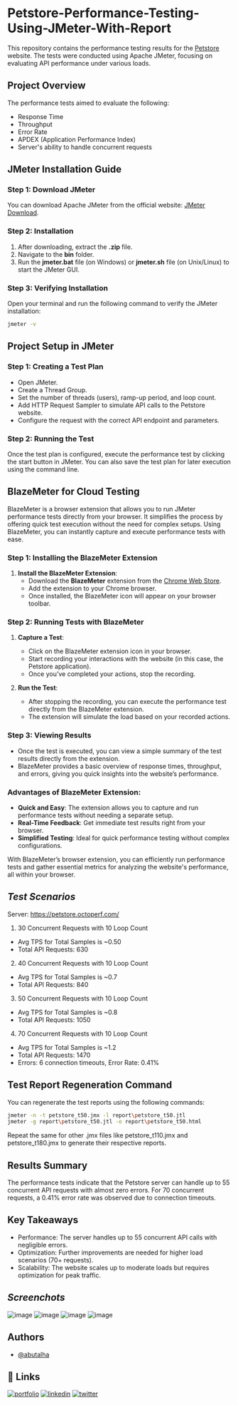 # Petstore-Performance-Testing-Using-JMeter-With-Report

This repository contains the performance testing results for the [Petstore](https://petstore.octoperf.com/) website. The tests were conducted using Apache JMeter, focusing on evaluating API performance under various loads.

## Project Overview

The performance tests aimed to evaluate the following:
- Response Time
- Throughput
- Error Rate
- APDEX (Application Performance Index)
- Server's ability to handle concurrent requests

## JMeter Installation Guide

### Step 1: Download JMeter
You can download Apache JMeter from the official website: [JMeter Download](https://jmeter.apache.org/download_jmeter.cgi).

### Step 2: Installation
1. After downloading, extract the **.zip** file.
2. Navigate to the **bin** folder.
3. Run the **jmeter.bat** file (on Windows) or **jmeter.sh** file (on Unix/Linux) to start the JMeter GUI.

### Step 3: Verifying Installation
Open your terminal and run the following command to verify the JMeter installation:
```bash
jmeter -v
```
## Project Setup in JMeter
### Step 1: Creating a Test Plan
- Open JMeter.
- Create a Thread Group.
- Set the number of threads (users), ramp-up period, and loop count.
- Add HTTP Request Sampler to simulate API calls to the Petstore website.
- Configure the request with the correct API endpoint and parameters.

### Step 2: Running the Test
Once the test plan is configured, execute the performance test by clicking the start button in JMeter. You can also save the test plan for later execution using the command line.

## BlazeMeter for Cloud Testing
BlazeMeter is a browser extension that allows you to run JMeter performance tests directly from your browser. It simplifies the process by offering quick test execution without the need for complex setups. Using BlazeMeter, you can instantly capture and execute performance tests with ease.

### Step 1: Installing the BlazeMeter Extension
1. **Install the BlazeMeter Extension**: 
   - Download the **BlazeMeter** extension from the [Chrome Web Store](https://chrome.google.com/webstore/detail/blazemeter-the-continuous/mbopgmdnpcbohhpnfglgohlbhfongabi).
   - Add the extension to your Chrome browser.
   - Once installed, the BlazeMeter icon will appear on your browser toolbar.

### Step 2: Running Tests with BlazeMeter
1. **Capture a Test**:
   - Click on the BlazeMeter extension icon in your browser.
   - Start recording your interactions with the website (in this case, the Petstore application).
   - Once you’ve completed your actions, stop the recording.

2. **Run the Test**:
   - After stopping the recording, you can execute the performance test directly from the BlazeMeter extension.
   - The extension will simulate the load based on your recorded actions.

### Step 3: Viewing Results
- Once the test is executed, you can view a simple summary of the test results directly from the extension.
- BlazeMeter provides a basic overview of response times, throughput, and errors, giving you quick insights into the website’s performance.

### Advantages of BlazeMeter Extension:
- **Quick and Easy**: The extension allows you to capture and run performance tests without needing a separate setup.
- **Real-Time Feedback**: Get immediate test results right from your browser.
- **Simplified Testing**: Ideal for quick performance testing without complex configurations.

With BlazeMeter’s browser extension, you can efficiently run performance tests and gather essential metrics for analyzing the website's performance, all within your browser.

## _Test Scenarios_
Server: https://petstore.octoperf.com/

1. 30 Concurrent Requests with 10 Loop Count
- Avg TPS for Total Samples is ~0.50
- Total API Requests: 630

2. 40 Concurrent Requests with 10 Loop Count
- Avg TPS for Total Samples is ~0.7
- Total API Requests: 840

3. 50 Concurrent Requests with 10 Loop Count
- Avg TPS for Total Samples is ~0.8
- Total API Requests: 1050

4. 70 Concurrent Requests with 10 Loop Count
- Avg TPS for Total Samples is ~1.2
- Total API Requests: 1470
- Errors: 6 connection timeouts, Error Rate: 0.41%

## Test Report Regeneration Command
You can regenerate the test reports using the following commands:
```bash
jmeter -n -t petstore_t50.jmx -l report\petstore_t50.jtl
jmeter -g report\petstore_t50.jtl -o report\petstore_t50.html
```

Repeat the same for other .jmx files like petstore_t110.jmx and petstore_t180.jmx to generate their respective reports.

## Results Summary
The performance tests indicate that the Petstore server can handle up to 55 concurrent API requests with almost zero errors. For 70 concurrent requests, a 0.41% error rate was observed due to connection timeouts.

## Key Takeaways
- Performance: The server handles up to 55 concurrent API calls with negligible errors.
- Optimization: Further improvements are needed for higher load scenarios (70+ requests).
- Scalability: The website scales up to moderate loads but requires optimization for peak traffic.
  
## _Screenchots_ 
![image](https://github.com/user-attachments/assets/be6089ad-ce8b-4907-a0d8-e3dd77f5dc69)
![image](https://github.com/user-attachments/assets/6634260c-5ed6-4c96-a791-9943e0eec67f)
![image](https://github.com/user-attachments/assets/7014806e-2f58-4fec-bbec-79b134199c57)
![image](https://github.com/user-attachments/assets/13c758e5-63f9-4232-8916-0316b89e0ad1)


## Authors

- [@abutalha](https://github.com/md-abutalha)


## 🔗 Links
[![portfolio](https://img.shields.io/badge/my_portfolio-000?style=for-the-badge&logo=ko-fi&logoColor=white)](https://github.com/md-abutalha)
[![linkedin](https://img.shields.io/badge/linkedin-0A66C2?style=for-the-badge&logo=linkedin&logoColor=white)](https://www.linkedin.com/in/abu-talha1/)
[![twitter](https://img.shields.io/badge/twitter-1DA1F2?style=for-the-badge&logo=twitter&logoColor=white)](https://x.com/abu_talha0x)







